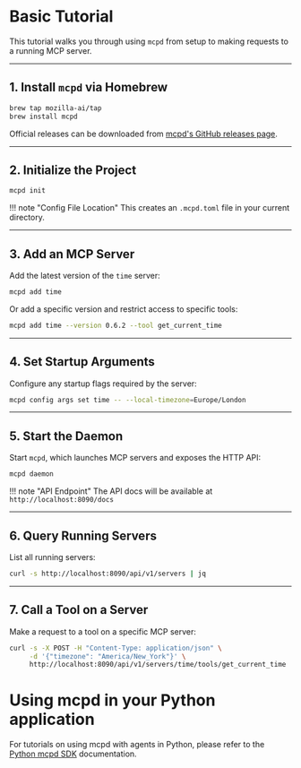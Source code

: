 # Basic Tutorial

This tutorial walks you through using `mcpd` from setup to making requests to a running MCP server.

---

## 1. Install `mcpd` via Homebrew
```bash
brew tap mozilla-ai/tap
brew install mcpd
```

Official releases can be downloaded from [mcpd's GitHub releases page](https://github.com/mozilla-ai/mcpd/releases).

---

## 2. Initialize the Project
```bash
mcpd init
```

!!! note "Config File Location"
    This creates an `.mcpd.toml` file in your current directory.

---

## 3. Add an MCP Server

Add the latest version of the `time` server:
```bash
mcpd add time
```

Or add a specific version and restrict access to specific tools:
```bash
mcpd add time --version 0.6.2 --tool get_current_time
```

---

## 4. Set Startup Arguments

Configure any startup flags required by the server:
```bash
mcpd config args set time -- --local-timezone=Europe/London
```

---

## 5. Start the Daemon

Start `mcpd`, which launches MCP servers and exposes the HTTP API:
```bash
mcpd daemon
```

!!! note "API Endpoint"
    The API docs will be available at `http://localhost:8090/docs`

---

## 6. Query Running Servers

List all running servers:
```bash
curl -s http://localhost:8090/api/v1/servers | jq
```

---

## 7. Call a Tool on a Server

Make a request to a tool on a specific MCP server:
```bash
curl -s -X POST -H "Content-Type: application/json" \
     -d '{"timezone": "America/New_York"}' \
     http://localhost:8090/api/v1/servers/time/tools/get_current_time | jq
```


# Using mcpd in your Python application

For tutorials on using mcpd with agents in Python, please refer to the [Python mcpd SDK](https://github.com/mozilla-ai/mcpd-sdk-python) documentation.